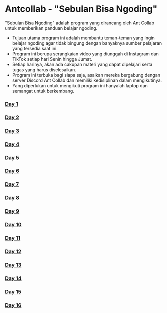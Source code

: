 # Antcollab - "Sebulan Bisa Ngoding"

"Sebulan Bisa Ngoding" adalah program yang dirancang oleh Ant Collab untuk memberikan panduan belajar ngoding.

- Tujuan utama program ini adalah membantu teman-teman yang ingin belajar ngoding agar tidak bingung dengan banyaknya sumber pelajaran yang tersedia saat ini.
- Program ini berupa serangkaian video yang diunggah di Instagram dan TikTok setiap hari Senin hingga Jumat.
- Setiap harinya, akan ada cakupan materi yang dapat dipelajari serta tugas yang harus diselesaikan.
- Program ini terbuka bagi siapa saja, asalkan mereka bergabung dengan server Discord Ant Collab dan memiliki kedisiplinan dalam mengikutinya.
- Yang diperlukan untuk mengikuti program ini hanyalah laptop dan semangat untuk berkembang.

### [Day 1](./day-1.md)

### [Day 2](./day-2.md)

### [Day 3](./day-3.md)

### [Day 4](./day-4.md)

### [Day 5](./day-5.md)

### [Day 6](./day-6.md)

### [Day 7](./day-7.md)

### [Day 8](./day-8.md)

### [Day 9](./day-9.md)

### [Day 10](./day-10.md)

### [Day 11](./day-11.md)

### [Day 12](./day-12.md)

### [Day 13](./day-13.md)

### [Day 14](./day-14.md)

### [Day 15](./day-15.md)

### [Day 16](./day-16.md)